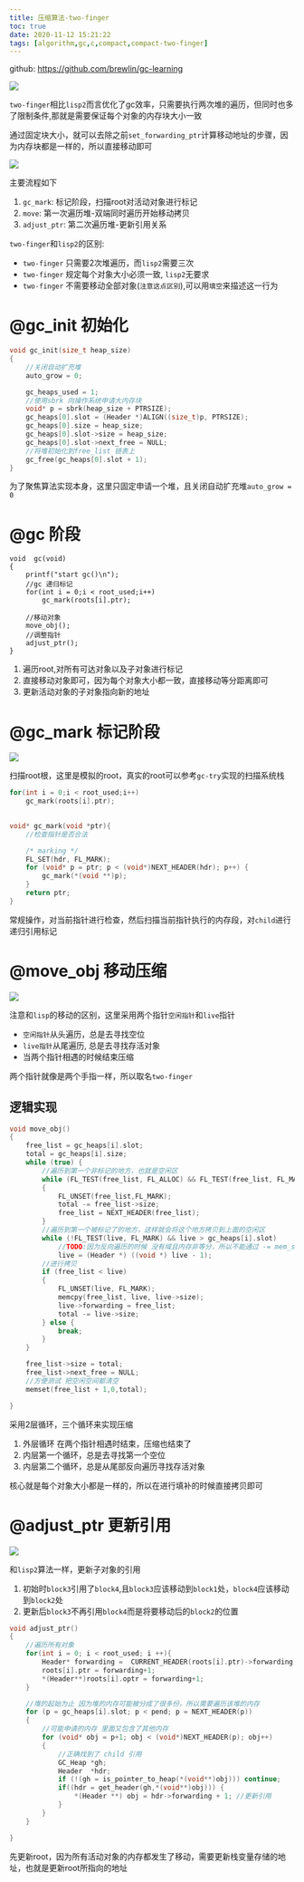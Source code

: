 ```yaml
---
title: 压缩算法-two-finger
toc: true
date: 2020-11-12 15:21:22
tags: [algorithm,gc,c,compact,compact-two-finger]
---
```

github: https://github.com/brewlin/gc-learning

![](/images/blog/gc-learning/KHGOGFUIKO.png)

`two-finger`相比`lisp2`而言优化了gc效率，只需要执行两次堆的遍历，但同时也多了限制条件,那就是需要保证每个对象的内存块大小一致

通过固定块大小，就可以去除之前`set_forwarding_ptr`计算移动地址的步骤，因为内存块都是一样的，所以直接移动即可


![](/images/blog/gc-learning/PXQQCMLXPZ.png)

主要流程如下
1. `gc_mark`: 标记阶段，扫描root对活动对象进行标记
2. `move`: 第一次遍历堆-双端同时遍历开始移动拷贝
3. `adjust_ptr`:         第二次遍历堆-更新引用关系

`two-finger`和`lisp2`的区别:
- `two-finger` 只需要2次堆遍历，而`lisp2`需要三次
- `two-finger` 规定每个对象大小必须一致, `lisp2`无要求
- `two-finger` 不需要移动全部对象(`注意这点区别`),可以用`填空`来描述这一行为


# @gc_init 初始化
```c
void gc_init(size_t heap_size)
{
    //关闭自动扩充堆
    auto_grow = 0;

    gc_heaps_used = 1;
    //使用sbrk 向操作系统申请大内存块
    void* p = sbrk(heap_size + PTRSIZE);
    gc_heaps[0].slot = (Header *)ALIGN((size_t)p, PTRSIZE);
    gc_heaps[0].size = heap_size;
    gc_heaps[0].slot->size = heap_size;
    gc_heaps[0].slot->next_free = NULL;
    //将堆初始化到free_list 链表上
    gc_free(gc_heaps[0].slot + 1);
}
```
为了聚焦算法实现本身，这里只固定申请一个堆，且关闭自动扩充堆`auto_grow = 0`

# @gc 阶段
```
void  gc(void)
{
    printf("start gc()\n");
    //gc 递归标记
    for(int i = 0;i < root_used;i++)
        gc_mark(roots[i].ptr);

    //移动对象
    move_obj();
    //调整指针
    adjust_ptr();
}

```

1. 遍历root,对所有可达对象以及子对象进行标记
2. 直接移动对象即可，因为每个对象大小都一致，直接移动等分距离即可
3. 更新活动对象的子对象指向新的地址

# @gc_mark 标记阶段
![](/images/blog/gc-learning/JXHYAAGVXR.png)

扫描root根，这里是模拟的root，真实的root可以参考`gc-try`实现的扫描系统栈
```c
for(int i = 0;i < root_used;i++)
    gc_mark(roots[i].ptr);
    
```

```c
void* gc_mark(void *ptr){
    //检查指针是否合法

    /* marking */
    FL_SET(hdr, FL_MARK);
    for (void* p = ptr; p < (void*)NEXT_HEADER(hdr); p++) {
        gc_mark(*(void **)p);
    }
    return ptr;
}
```
常规操作，对当前指针进行检查，然后扫描当前指针执行的内存段，对`child`进行递归引用标记

# @move_obj 移动压缩
![](/images/blog/gc-learning/QQLTNACQER.png)

注意和`lisp`的移动的区别，这里采用两个指针`空闲指针`和`live`指针
- `空闲指针`从头遍历，总是去寻找空位
- `live指针`从尾遍历, 总是去寻找存活对象
- 当两个指针相遇的时候结束压缩

两个指针就像是两个手指一样，所以取名`two-finger`

## 逻辑实现
```c
void move_obj()
{
    free_list = gc_heaps[i].slot;
    total = gc_heaps[i].size;
    while (true) {
        //遍历到第一个非标记的地方，也就是空闲区
        while (FL_TEST(free_list, FL_ALLOC) && FL_TEST(free_list, FL_MARK) && free_list < live)
        {
            FL_UNSET(free_list,FL_MARK);
            total -= free_list->size;
            free_list = NEXT_HEADER(free_list);
        }
        //遍历到第一个被标记了的地方，这样就会将这个地方拷贝到上面的空闲区
        while (!FL_TEST(live, FL_MARK) && live > gc_heaps[i].slot)
            //TODO:因为反向遍历的时候 没有域且内存非等分，所以不能通过 -= mem_size 来遍历
            live = (Header *) ((void *) live - 1);
        //进行拷贝
        if (free_list < live)
        {
            FL_UNSET(live, FL_MARK);
            memcpy(free_list, live, live->size);
            live->forwarding = free_list;
            total -= live->size;
        } else {
            break;
        }
    }

    free_list->size = total;
    free_list->next_free = NULL;
    //方便测试 把空闲空间都清空
    memset(free_list + 1,0,total);

}
```
采用2层循环，三个循环来实现压缩

1. 外层循环 在两个指针相遇时结束，压缩也结束了
2. 内层第一个循环，总是去寻找第一个空位
3. 内层第二个循环，总是从尾部反向遍历寻找存活对象


核心就是每个对象大小都是一样的，所以在进行填补的时候直接拷贝即可



# @adjust_ptr 更新引用
![](/images/blog/gc-learning/YHEMAYWHWE.png)

和`lisp2`算法一样，更新子对象的引用
1. 初始时`block3`引用了`block4`,且`block3`应该移动到`block1`处，`block4`应该移动到`block2`处
2. 更新后`block3`不再引用`block4`而是将要移动后的`block2`的位置

```c
void adjust_ptr()
{
    //遍历所有对象
    for(int i = 0; i < root_used; i ++){
        Header* forwarding =  CURRENT_HEADER(roots[i].ptr)->forwarding;
        roots[i].ptr = forwarding+1;
        *(Header**)roots[i].optr = forwarding+1;
    }

    //堆的起始为止 因为堆的内存可能被分成了很多份，所以需要遍历该堆的内存
    for (p = gc_heaps[i].slot; p < pend; p = NEXT_HEADER(p))
    {
        //可能申请的内存 里面又包含了其他内存
        for (void* obj = p+1; obj < (void*)NEXT_HEADER(p); obj++)
        {
            //正确找到了 child 引用
            GC_Heap *gh;
            Header  *hdr;
            if (!(gh = is_pointer_to_heap(*(void**)obj))) continue;
            if((hdr = get_header(gh,*(void**)obj))) {
                *(Header **) obj = hdr->forwarding + 1; //更新引用
            }
        }
    }

}
```
先更新root，因为所有活动对象的内存都发生了移动，需要更新栈变量存储的地址，也就是更新root所指向的地址





